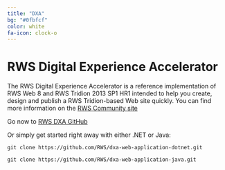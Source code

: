 ```yaml
---
title: "DXA"
bg: "#0fbfcf"
color: white
fa-icon: clock-o
---
```


# RWS Digital Experience Accelerator
The RWS Digital Experience Accelerator is a reference implementation of RWS Web 8 and RWS Tridion 2013 SP1 HR1 intended to help you create, design and publish a RWS Tridion-based Web site quickly. You can find more information on the [RWS Community site](https://community.sdl.com/developers/tridion_developer/m/mediagallery) 

Go now to [RWS DXA GitHub](https://github.com/RWS?query=dxa)

Or simply get started right away with either .NET or Java:

`git clone https://github.com/RWS/dxa-web-application-dotnet.git`

`git clone https://github.com/RWS/dxa-web-application-java.git`
